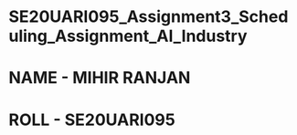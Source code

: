 # SE20UARI095_Assignment3_Scheduling_Assignment_AI_Industry
# NAME - MIHIR RANJAN
# ROLL - SE20UARI095
